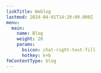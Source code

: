 ```yaml
---
linkTitle: Weblog
lastmod: 2024-04-01T14:20:09.000Z
menu:
  main:
    name: Blog
    weight: 20
    params:
      bsicon: chat-right-text-fill
      hotkey: k+b
fmContentType: blog
---
```


